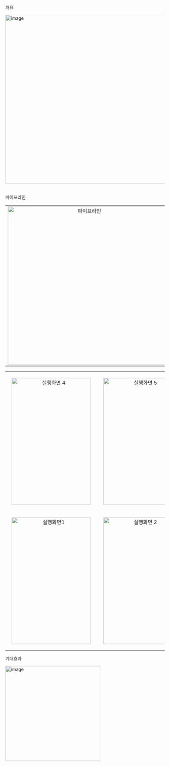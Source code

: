 개요
<table>
<img width="533" alt="image" src="https://github.com/hs-1971347-shinwoochul/newsflow/assets/162528651/eab97eb6-e633-42d3-8991-f7a25b413414">

</table>

파이프라인
<table>
  <tr>
    <td align="center">
      <img width="500" alt="파이프라인" src="https://github.com/hs-1971347-shinwoochul/newsflow/assets/162528651/9888fb42-3a96-411c-a9a0-bcd0b720080e">
    </td>
    <td>
      <ul>
        <li><b>주요 적용 기술 및 구조:</b></li>
        <li>개발 환경: Microsoft Windows 10, OS, Android</li>
        <li>개발 도구: Colab, Android Studio</li>
        <li>개발 언어: Python, Pycharm, Java, Kotlin</li>
        <li>관련 기술: Deep Learning, OCR, Socket Programming</li>
      </ul>
    </td>
  </tr>
</table>

<table align="center" style="width: 100%; text-align: center; margin: auto;">
  <tr>
    <!-- 위에 배치할 이미지 4번과 5번 -->
    <td style="padding: 20px;">
      <img src="https://github.com/hs-1971347-shinwoochul/newsflow/assets/162528651/2aa7d32e-c564-4c26-8153-fca8f50e8fcb" alt="실행화면 4" height="400" width="250">
    </td>
    <td style="padding: 20px;">
      <img src="https://github.com/hs-1971347-shinwoochul/newsflow/assets/162528651/76868e92-87c4-468f-80f0-a2fa499c4dd8" alt="실행화면 5" height="400" width="250">
    </td>
  </tr>
  <tr>
    <!-- 아래에 배치할 이미지 1번, 2번, 3번 -->
    <td style="padding: 20px;">
      <img src="https://github.com/hs-1971347-shinwoochul/newsflow/assets/162528651/3ce8b120-1a34-4ae7-b7a8-42dc5b3b3181" alt="실행화면1" height="400" width="250">
    </td>
    <td style="padding: 20px;">
      <img src="https://github.com/hs-1971347-shinwoochul/newsflow/assets/162528651/6fd51cf3-86f1-484d-ad2c-c79f3aec28ad" alt="실행화면 2" height="400" width="250">
    </td>
    <td style="padding: 20px;">
      <img src="https://github.com/hs-1971347-shinwoochul/newsflow/assets/162528651/67203524-2648-453a-80e8-7b19c4ac5818" alt="실행화면 3" height="400" width="250">
    </td>
  </tr>
</table>







기대효과
<table>
  <img width="300" alt="image" src="https://github.com/hs-1971347-shinwoochul/newsflow/assets/162528651/92b783a3-5278-4a74-80f0-f156ef66612b">

</table>









